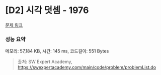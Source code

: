 # [D2] 시각 덧셈 - 1976 

[문제 링크](https://swexpertacademy.com/main/code/problem/problemDetail.do?contestProbId=AV5PttaaAZIDFAUq) 

### 성능 요약

메모리: 57,184 KB, 시간: 145 ms, 코드길이: 551 Bytes



> 출처: SW Expert Academy, https://swexpertacademy.com/main/code/problem/problemList.do